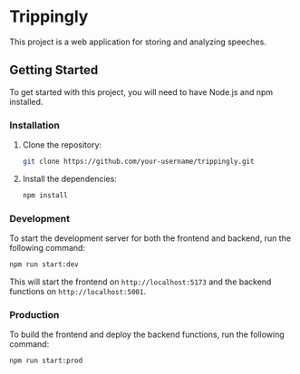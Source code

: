 # Trippingly

This project is a web application for storing and analyzing speeches.

## Getting Started

To get started with this project, you will need to have Node.js and npm installed.

### Installation

1. Clone the repository:
   ```sh
   git clone https://github.com/your-username/trippingly.git
   ```
2. Install the dependencies:
   ```sh
   npm install
   ```

### Development

To start the development server for both the frontend and backend, run the following command:

```sh
npm run start:dev
```

This will start the frontend on `http://localhost:5173` and the backend functions on `http://localhost:5001`.

### Production

To build the frontend and deploy the backend functions, run the following command:

```sh
npm run start:prod
```